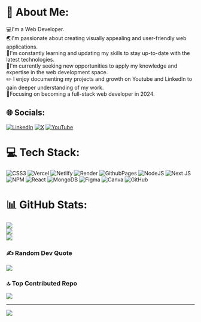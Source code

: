 # 💫 About Me:

💻I'm a Web Developer.<br>🌏I'm passionate about creating visually appealing and user-friendly web applications.<br>🌱I'm constantly learning and updating my skills to stay up-to-date with the latest technologies.<br>💼I'm currently seeking new opportunities to apply my knowledge and expertise in the web development space.<br>✏️ I enjoy documenting my projects and growth on Youtube and LinkedIn to gain deeper understanding of my work.<br>📝Focusing on becoming a full-stack web developer in 2024.

## 🌐 Socials:

[![LinkedIn](https://img.shields.io/badge/LinkedIn-%230077B5.svg?logo=linkedin&logoColor=white)](https://linkedin.com/in/Victory_Kemele) [![X](https://img.shields.io/badge/X-black.svg?logo=X&logoColor=white)](https://x.com/kemele_victory) [![YouTube](https://img.shields.io/badge/YouTube-%23FF0000.svg?logo=YouTube&logoColor=white)](https://youtube.com/@victorykemele3394)

# 💻 Tech Stack:

![CSS3](https://img.shields.io/badge/css3-%231572B6.svg?style=plastic&logo=css3&logoColor=white) ![Vercel](https://img.shields.io/badge/vercel-%23000000.svg?style=plastic&logo=vercel&logoColor=white) ![Netlify](https://img.shields.io/badge/netlify-%23000000.svg?style=plastic&logo=netlify&logoColor=#00C7B7) ![Render](https://img.shields.io/badge/Render-%46E3B7.svg?style=plastic&logo=render&logoColor=white) ![GithubPages](https://img.shields.io/badge/github%20pages-121013?style=plastic&logo=github&logoColor=white) ![NodeJS](https://img.shields.io/badge/node.js-6DA55F?style=plastic&logo=node.js&logoColor=white) ![Next JS](https://img.shields.io/badge/Next-black?style=plastic&logo=next.js&logoColor=white) ![NPM](https://img.shields.io/badge/NPM-%23CB3837.svg?style=plastic&logo=npm&logoColor=white) ![React](https://img.shields.io/badge/react-%2320232a.svg?style=plastic&logo=react&logoColor=%2361DAFB) ![MongoDB](https://img.shields.io/badge/MongoDB-%234ea94b.svg?style=plastic&logo=mongodb&logoColor=white) ![Figma](https://img.shields.io/badge/figma-%23F24E1E.svg?style=plastic&logo=figma&logoColor=white) ![Canva](https://img.shields.io/badge/Canva-%2300C4CC.svg?style=plastic&logo=Canva&logoColor=white) ![GitHub](https://img.shields.io/badge/github-%23121011.svg?style=plastic&logo=github&logoColor=white)

# 📊 GitHub Stats:

![](https://github-readme-stats.vercel.app/api?username=Victoryk-tech&theme=dark&hide_border=true&include_all_commits=false&count_private=true)<br/>
![](https://github-readme-streak-stats.herokuapp.com/?user=Victoryk-tech&theme=dark&hide_border=true)<br/>
![](https://github-readme-stats.vercel.app/api/top-langs/?username=Victoryk-tech&theme=dark&hide_border=true&include_all_commits=false&count_private=true&layout=compact)

### ✍️ Random Dev Quote

![](https://quotes-github-readme.vercel.app/api?type=horizontal&theme=radical)

### 🔝 Top Contributed Repo

![](https://github-contributor-stats.vercel.app/api?username=Victoryk-tech&limit=5&theme=dark&combine_all_yearly_contributions=true)

---

[![](https://visitcount.itsvg.in/api?id=Victoryk-tech&icon=0&color=0)](https://visitcount.itsvg.in)

<!-- Proudly created with GPRM ( https://gprm.itsvg.in ) -->
